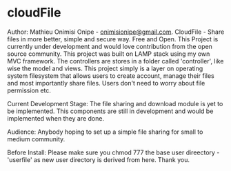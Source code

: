 cloudFile
=========
Author: Mathieu Onimisi Onipe - onimisionipe@gmail.com.
CloudFile - Share files in more better, simple and secure way. Free and Open.
This Project is currently under development and would love contribution from the open source community.
This project was built on LAMP stack using my own MVC framework.
The controllers are stores in a folder called 'controller', like wise the model and views.
This project simply is a layer on operating system filesystem that allows users to create account, manage their files and most importantly share files. Users don't need to worry about file permission etc.

Current Development Stage:
The file sharing and download module is yet to be implemented. This components are still in development and would be implemented when they are done.

Audience:
Anybody hoping to set up a simple file sharing for small to medium community.

Before Install:
Please make sure you chmod 777 the base user direectory - 'userfile' as new user directory is derived from here.
Thank you.


